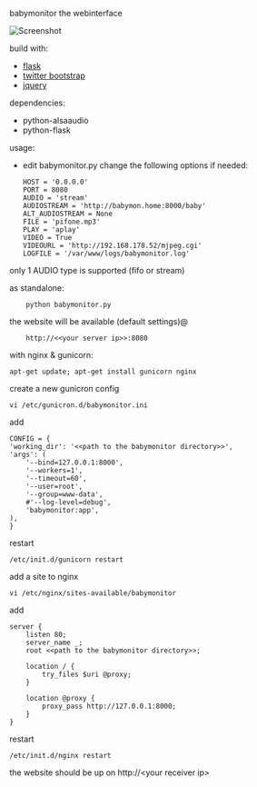 babymonitor
the webinterface

![Screenshot](https://github.com/thehawkes/babymonitor/raw/master/screenshot.jpg)

build with:
*   [flask](http://flask.pocoo.org/)
*   [twitter bootstrap](http://twitter.github.io/bootstrap/)
*   [jquery](http://jquery.com/)


dependencies:
*   python-alsaaudio
*   python-flask


usage:
*   edit babymonitor.py
    change the following options if needed:

        HOST = '0.0.0.0'
        PORT = 8080
        AUDIO = 'stream'
        AUDIOSTREAM = 'http://babymon.home:8000/baby'
        ALT_AUDIOSTREAM = None
        FILE = 'pifone.mp3'
        PLAY = 'aplay'
        VIDEO = True
        VIDEOURL = 'http://192.168.178.52/mjpeg.cgi'
        LOGFILE = '/var/www/logs/babymonitor.log'

only 1 AUDIO type is supported (fifo or stream)


as standalone:

        python babymonitor.py

the website will be available (default settings)@

        http://<<your server ip>>:8080


with nginx & gunicorn:

    apt-get update; apt-get install gunicorn nginx


create a new gunicron config

    vi /etc/gunicron.d/babymonitor.ini
add

    CONFIG = {
    'working_dir': '<<path to the babymonitor directory>>',
    'args': (
        '--bind=127.0.0.1:8000',
        '--workers=1',
        '--timeout=60',
        '--user=root',
        '--group=www-data',
        #'--log-level=debug',
        'babymonitor:app',
    ),
    }
restart

    /etc/init.d/gunicorn restart


add a site to nginx

    vi /etc/nginx/sites-available/babymonitor
add

    server {
        listen 80;
        server_name _;
        root <<path to the babymonitor directory>>;

        location / {
            try_files $uri @proxy;
        }

        location @proxy {
            proxy_pass http://127.0.0.1:8000;
        }
    }

restart

    /etc/init.d/nginx restart


the website should be up on http://&lt;your receiver ip&gt;
